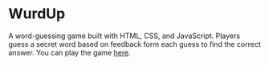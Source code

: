 # WurdUp

A word-guessing game built with HTML, CSS, and JavaScript. Players guess a secret word based on feedback form each guess to find the correct answer. You can play the game [here](https://wurdup.netlify.app/).
